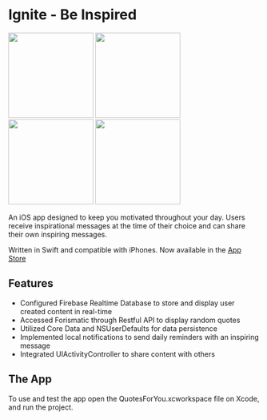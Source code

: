 # Ignite - Be Inspired

<img
src="https://raw.githubusercontent.com/JoyceMatos/ignite/ignite/4.7-inch (iPhone6)-Screenshot2.png
" width = "170"> <img
src="https://raw.githubusercontent.com/JoyceMatos/ignite/ignite/4.7-inch (iPhone6)-Screenshot4.png
" width = "170"> <img
src="https://raw.githubusercontent.com/JoyceMatos/ignite/ignite/4.7-inch (iPhone6)-Screenshot1.png
" width = "170"> <img
src="https://raw.githubusercontent.com/JoyceMatos/ignite/ignite/4.7-inch (iPhone6)-Screenshot3.png
" width = "170"> 

An iOS app designed to keep you motivated throughout your day. Users receive inspirational messages at the time of their choice and can share their own inspiring messages.

Written in Swift and compatible with iPhones.
Now available in the [App Store](https://itunes.apple.com/us/app/ignite-be-inspired/id1200049702?mt=8)	

## Features

- Configured Firebase Realtime Database to store and display user created content in real-time
- Accessed Forismatic through Restful API to display random quotes 
- Utilized Core Data and NSUserDefaults for data persistence
- Implemented local notifications to send daily reminders with an inspiring message
- Integrated UIActivityController to share content with others

## The App

To use and test the app open the QuotesForYou.xcworkspace file on Xcode, and run the project.


